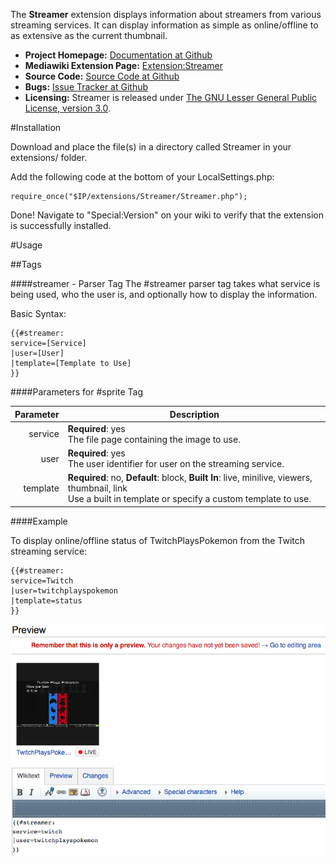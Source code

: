 The **Streamer** extension displays information about streamers from various streaming services.  It can display information as simple as online/offline to as extensive as the current thumbnail.

* **Project Homepage:** [Documentation at Github](https://github.com/CurseStaff/Streamer)
* **Mediawiki Extension Page:** [Extension:Streamer](https://www.mediawiki.org/wiki/Extension:Streamer)
* **Source Code:** [Source Code at Github](https://github.com/CurseStaff/Streamer)
* **Bugs:** [Issue Tracker at Github](https://github.com/CurseStaff/Streamer/issues)
* **Licensing:** Streamer is released under [The GNU Lesser General Public License, version 3.0](http://opensource.org/licenses/lgpl-3.0.html).


#Installation

Download and place the file(s) in a directory called Streamer in your extensions/ folder.

Add the following code at the bottom of your LocalSettings.php:

	require_once("$IP/extensions/Streamer/Streamer.php");

Done! Navigate to "Special:Version" on your wiki to verify that the extension is successfully installed.

#Usage

##Tags

###\#streamer - Parser Tag
The #streamer parser tag takes what service is being used, who the user is, and optionally how to display the information.

Basic Syntax:

	{{#streamer:
	service=[Service]
	|user=[User]
	|template=[Template to Use]
	}}

####Parameters for #sprite Tag

|       Parameter       | Description                                                                                                                                                   |
|----------------------:|---------------------------------------------------------------------------------------------------------------------------------------------------------------|
| service               | **Required**: yes<br/>The file page containing the image to use.                                                                                              |
| user                  | **Required**: yes<br/>The user identifier for user on the streaming service.                                                                                  |
| template              | **Required**: no, **Default**: block, **Built In**: live, minilive, viewers, thumbnail, link<br/>Use a built in template or specify a custom template to use. |

####Example

To display online/offline status of TwitchPlaysPokemon from the Twitch streaming service:

	{{#streamer:
	service=Twitch
	|user=twitchplayspokemon
	|template=status
	}}

![](documentation/TwitchPlaysPokemonExample.png)